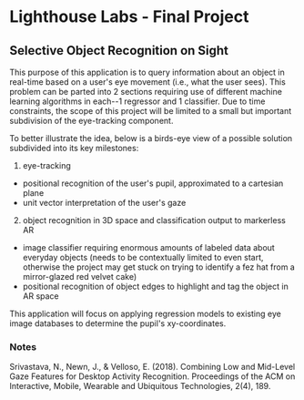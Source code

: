 # Lighthouse Labs - Final Project
## Selective Object Recognition on Sight

This purpose of this application is to query information about an object in real-time based on a user's eye movement (i.e., what the user sees). This problem can be parted into 2 sections requiring use of different machine learning algorithms in each--1 regressor and 1 classifier. Due to time constraints, the scope of this project will be limited to a small but important subdivision of the eye-tracking component.

To better illustrate the idea, below is a birds-eye view of a possible solution subdivided into its key milestones:
1. eye-tracking
  - positional recognition of the user's pupil, approximated to a cartesian plane
  - unit vector interpretation of the user's gaze
2. object recognition in 3D space and classification output to markerless AR
  - image classifier requiring enormous amounts of labeled data about everyday objects (needs to be contextually limited to even start, otherwise the project may get stuck on trying to identify a fez hat from a mirror-glazed red velvet cake)
  - positional recognition of object edges to highlight and tag the object in AR space

This application will focus on applying regression models to existing eye image databases to determine the pupil's xy-coordinates.

### Notes

Srivastava, N., Newn, J., & Velloso, E. (2018). Combining Low and Mid-Level Gaze Features for Desktop Activity Recognition. Proceedings of the ACM on Interactive, Mobile, Wearable and Ubiquitous Technologies, 2(4), 189.
